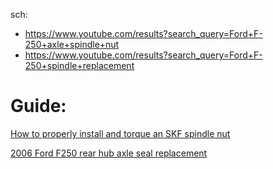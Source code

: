 sch:
- https://www.youtube.com/results?search_query=Ford+F-250+axle+spindle+nut
- https://www.youtube.com/results?search_query=Ford+F-250+spindle+replacement

# Guide:
[How to properly install and torque an SKF spindle nut](https://youtu.be/5_JbwziCmts)

[2006 Ford F250 rear hub axle seal replacement](https://youtu.be/4N1bI6SYjM8)
